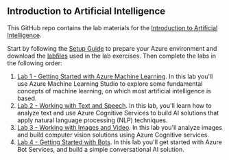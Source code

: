 ## Introduction to Artificial Intelligence

This GitHub repo contains the lab materials for the [Introduction to Artificial Intelligence](https://github.com/annedroid/MLAI_CognitiveServices).

Start by following the [Setup Guide](https://github.com/annedroid/MLAI_CognitiveServices/blob/master/Final_MLAI_Welcome.docx) to prepare your Azure environment and download the [labfiles](https://github.com/annedroid/MLAI_CognitiveServices/blob/master/labs.zip) used in the lab exercises. Then complete the labs in the following order:
1. [Lab 1 - Getting Started with Azure Machine Learning](labs/DAT263x-Lab1.pdf). In this lab you'll use Azure Machine Learning Studio to explore some fundamental concepts of machine learning, on which most artificial intelligence is based.
2. [Lab 2 - Working with Text and Speech](https://github.com/annedroid/MLAI_CognitiveServices/blob/master/Text%20and%20Speech.zip). In this lab, you'll learn how to analyze text and use Azure Cognitive Services to build AI solutions that apply natural language processing (NLP) techniques.
3. [Lab 3 - Working with Images and Video](https://github.com/annedroid/MLAI_CognitiveServices/blob/master/Vision.zip). In this lab you'll analyze images and build computer vision solutions using Azure Cognitive services.
4. [Lab 4 - Getting Started with Bots](https://github.com/annedroid/MLAI_CognitiveServices/blob/master/DAT263x-Lab4.pdf). In this lab you'll get started with Azure Bot Services, and build a simple conversational AI solution.
